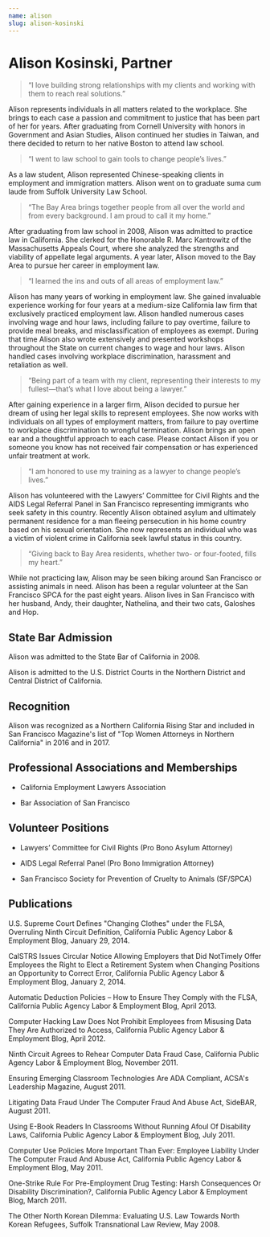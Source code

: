 ```yaml
---
name: alison
slug: alison-kosinski
---
```


# Alison Kosinski, Partner

> “I love building strong relationships with my clients and working with them
  to reach real solutions.”

Alison represents individuals in all matters related to the workplace.  She
brings to each case a passion and commitment to justice that has been part of
her for years.  After graduating from Cornell University with honors in
Government and Asian Studies, Alison continued her studies in Taiwan, and there
decided to return to her native Boston to attend law school.

> “I went to law school to gain tools to change people’s lives.”

As a law student, Alison represented Chinese-speaking clients in employment and
immigration matters.  Alison went on to graduate suma cum laude from Suffolk University Law School.

> “The Bay Area brings together people from all over the world and from every
  background.  I am proud to call it my home.”

After graduating from law school in 2008, Alison was admitted to practice law
in California.  She clerked for the Honorable R. Marc Kantrowitz of the
Massachusetts Appeals Court, where she analyzed the strengths and viability of
appellate legal arguments.  A year later, Alison moved to the Bay Area to
pursue her career in employment law.

> “I learned the ins and outs of all areas of employment law.”

Alison has many years of working in employment law.  She gained invaluable
experience working for four years at a medium-size California law firm that
exclusively practiced employment law.  Alison handled numerous cases involving
wage and hour laws, including failure to pay overtime, failure to provide meal
breaks, and misclassification of employees as exempt.  During that time Alison
also wrote extensively and presented workshops throughout the State on current
changes to wage and hour laws.  Alison handled cases involving workplace
discrimination, harassment and retaliation as well.

> “Being part of a team with my client, representing their interests to my fullest—that’s what I love about being a lawyer.”

After gaining experience in a larger firm, Alison decided to pursue her dream of using her legal skills to represent employees.  She now works with individuals on all types of employment matters, from failure to pay overtime to workplace discrimination to wrongful termination.  Alison brings an open ear and a thoughtful approach to each case.  Please contact Alison if you or someone you know has not received fair compensation or has experienced unfair treatment at work.

> “I am honored to use my training as a lawyer to change people’s lives.”

Alison has volunteered with the Lawyers’ Committee for Civil Rights and the
AIDS Legal Referral Panel in San Francisco representing immigrants who seek
safety in this country.  Recently Alison obtained asylum and ultimately
permanent residence for a man fleeing persecution in his home country based on
his sexual orientation.  She now represents an individual who was a victim of
violent crime in California seek lawful status in this country.

> “Giving back to Bay Area residents, whether two- or four-footed, fills my heart.”

While not practicing law, Alison may be seen biking around San Francisco or
assisting animals in need.  Alison has been a regular volunteer at the San
Francisco SPCA for the past eight years.  Alison lives in San Francisco with
her husband, Andy, their daughter, Nathelina, and their two cats, Galoshes and
Hop.

## State Bar Admission

Alison was admitted to the State Bar of California in 2008.

Alison is admitted to the U.S. District Courts in the Northern District and Central District of California.

## Recognition

Alison was recognized as a Northern California Rising Star and included in San Francisco Magazine's list of "Top Women Attorneys in Northern California" in 2016 and in 2017.

## Professional Associations and Memberships

- California Employment Lawyers Association

- Bar Association of San Francisco

## Volunteer Positions

- Lawyers’ Committee for Civil Rights (Pro Bono Asylum Attorney)

- AIDS Legal Referral Panel (Pro Bono Immigration Attorney)

- San Francisco Society for Prevention of Cruelty to Animals (SF/SPCA)

## Publications

U.S. Supreme Court Defines "Changing Clothes" under the FLSA, Overruling Ninth Circuit Definition, California Public Agency Labor & Employment Blog, January 29, 2014.

CalSTRS Issues Circular Notice Allowing Employers that Did NotTimely Offer Employees the Right to Elect a Retirement System when Changing Positions an Opportunity to Correct Error, California Public Agency Labor & Employment Blog, January 2, 2014.

Automatic Deduction Policies – How to Ensure They Comply with the FLSA, California Public Agency Labor & Employment Blog, April 2013.

Computer Hacking Law Does Not Prohibit Employees from Misusing Data They Are Authorized to Access, California Public Agency Labor & Employment Blog, April 2012.

Ninth Circuit Agrees to Rehear Computer Data Fraud Case, California Public Agency Labor & Employment Blog, November 2011.

Ensuring Emerging Classroom Technologies Are ADA Compliant, ACSA's Leadership Magazine, August 2011.

Litigating Data Fraud Under The Computer Fraud And Abuse Act, SideBAR, August 2011.

Using E-Book Readers In Classrooms Without Running Afoul Of Disability Laws, California Public Agency Labor & Employment Blog, July 2011.

Computer Use Policies More Important Than Ever: Employee Liability Under The Computer Fraud And Abuse Act, California Public Agency Labor & Employment Blog, May 2011.

One-Strike Rule For Pre-Employment Drug Testing: Harsh Consequences Or Disability Discrimination?, California Public Agency Labor & Employment Blog, March 2011.

The Other North Korean Dilemma: Evaluating U.S. Law Towards North Korean Refugees, Suffolk Transnational Law Review, May 2008.
